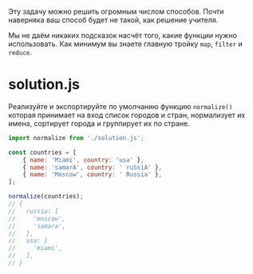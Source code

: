Эту задачу можно решить огромным числом способов. Почти наверняка ваш способ будет не такой, как решение учителя.

Мы не даём никаких подсказок насчёт того, какие функции нужно использовать. Как минимум вы знаете главную тройку `map`, `filter` и `reduce`.

# solution.js
Реализуйте и экспортируйте по умолчанию функцию `normalize()` которая принимает на вход список городов и стран, нормализует их имена, сортирует города и группирует их по стране.

```js
import normalize from './solution.js';

const countries = [
    { name: 'Miami', country: 'usa' },
    { name: 'samarA', country: ' ruSsiA' },
    { name: 'Moscow', country: ' Russia' },
];

normalize(countries);
// {
//   russia: [
//     'moscow',
//     'samara',
//   ],
//   usa: [
//     'miami',
//   ],
// }
```